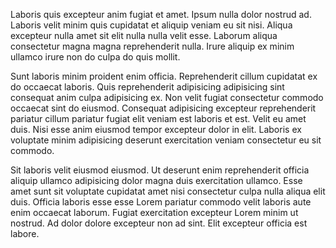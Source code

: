Laboris quis excepteur anim fugiat et amet. Ipsum nulla dolor nostrud ad. Laboris velit minim quis cupidatat et aliquip veniam eu sit nisi. Aliqua excepteur nulla amet sit elit nulla nulla velit esse. Laborum aliqua consectetur magna magna reprehenderit nulla. Irure aliquip ex minim ullamco irure non do culpa do quis mollit.

Sunt laboris minim proident enim officia. Reprehenderit cillum cupidatat ex do occaecat laboris. Quis reprehenderit adipisicing adipisicing sint consequat anim culpa adipisicing ex. Non velit fugiat consectetur commodo occaecat sint do eiusmod. Consequat adipisicing excepteur reprehenderit pariatur cillum pariatur fugiat elit veniam est laboris et est. Velit eu amet duis. Nisi esse anim eiusmod tempor excepteur dolor in elit. Laboris ex voluptate minim adipisicing deserunt exercitation veniam consectetur eu sit commodo.

Sit laboris velit eiusmod eiusmod. Ut deserunt enim reprehenderit officia aliquip ullamco adipisicing dolor magna duis exercitation ullamco. Esse amet sunt sit voluptate cupidatat amet nisi consectetur culpa nulla aliqua elit duis. Officia laboris esse esse Lorem pariatur commodo velit laboris aute enim occaecat laborum. Fugiat exercitation excepteur Lorem minim ut nostrud. Ad dolor dolore excepteur non ad sint. Elit excepteur officia est labore.